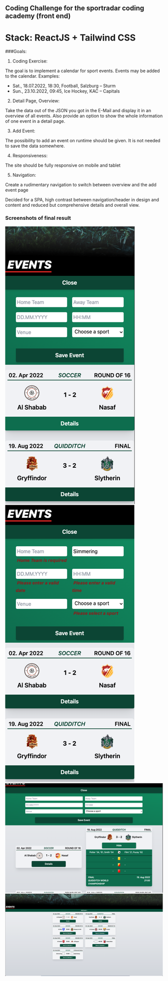 ## Coding Challenge for the sportradar coding academy (front end)

# Stack: ReactJS + Tailwind CSS

###Goals:

1. Coding Exercise:

The goal is to implement a calendar for sport events. Events may be added to the calendar.
Examples:
- Sat., 18.07.2022, 18:30, Football, Salzburg – Sturm
- Sun., 23.10.2022, 09:45, Ice Hockey, KAC – Capitals

2. Detail Page, Overview:

Take the data out of the JSON you got in the E-Mail and display it in an overview of all events.
Also provide an option to show the whole information of one event in a detail page.

3. Add Event:

The possibility to add an event on runtime should be given. It is not needed to save the data
somewhere.

4. Responsiveness:

The site should be fully responsive on mobile and tablet

5. Navigation:

Create a rudimentary navigation to switch between overview and the add event page


Decided for a SPA, high contrast between navigation/header in design and content and reduced but comprehensive details and overall view.

### Screenshots of final result

![mobile view example](./public/readmeImages/mobile.png)
![mobile view valdation at work example](./public/readmeImages/validations-mobile.png)
![tablet view example](./public/readmeImages/tablet.png)
![view example on big screens](./public/readmeImages/big-screen.png)
